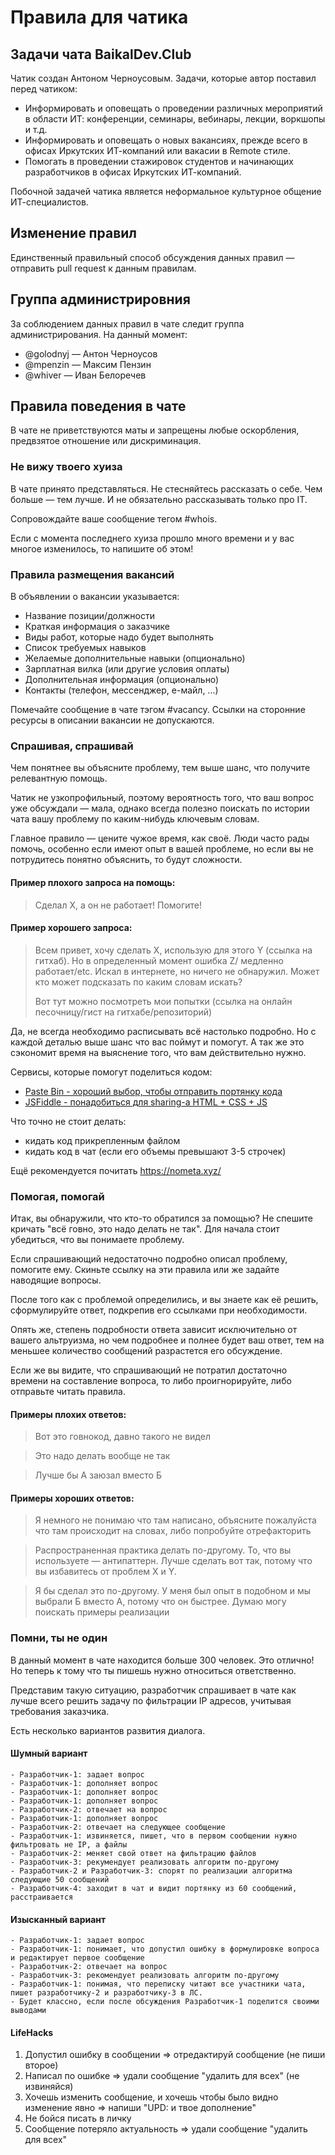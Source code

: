 # Правила для чатика
## Задачи чата BaikalDev.Club
Чатик создан Антоном Черноусовым.
Задачи, которые автор поставил перед чатиком:
- Информировать и оповещать о проведении различных мероприятий в области ИТ: конференции, семинары, вебинары, лекции, воркшопы и т.д.
- Информировать и оповещать о новых вакансиях, прежде всего в офисах Иркутских ИТ-компаний или вакасии в Remote стиле.
- Помогать в проведении стажировок студентов и начинающих разработчиков в офисах Иркутских ИТ-компаний.

Побочной задачей чатика является неформальное культурное общение ИТ-специалистов. 

## Изменение правил
Единственный правильный способ обсуждения данных правил — отправить pull request к данным правилам.  

## Группа администрировния     
За соблюдением данных правил в чате следит группа администрирования. На данный момент:
- @golodnyj — Антон Черноусов 
- @mpenzin — Максим Пензин 
- @whiver — Иван Белоречев    

## Правила поведения в чате

В чате не приветствуются маты и запрещены любые оскорбления, предвзятое отношение или дискриминация.

### Не вижу твоего хуиза

В чате принято представляться. Не стесняйтесь рассказать о себе. Чем больше — тем лучше. И не обязательно рассказывать только про IT. 

Сопровождайте ваше сообщение тегом #whois.

Если с момента последнего хуиза прошло много времени и у вас многое изменилось, то напишите об этом!

### Правила размещения вакансий

В объявлении о вакансии указывается:

- Название позиции/должности
- Краткая информация о заказчике
- Виды работ, которые надо будет выполнять
- Список требуемых навыков
- Желаемые дополнительные навыки (опционально)
- Зарплатная вилка (или другие условия оплаты)
- Дополнительная информация (опционально)
- Контакты (телефон, мессенджер, е-майл, ...)

Помечайте сообщение в чате тэгом #vacancy. Ссылки на сторонние ресурсы в описании вакансии не допускаются.

### Спрашивая, спрашивай

Чем понятнее вы объясните проблему, тем выше шанс, что получите релевантную помощь.

Чатик не узкопрофильный, поэтому вероятность того, что ваш вопрос уже обсуждали — мала, однако всегда полезно поискать по истории чата вашу проблему по каким-нибудь ключевым словам.

Главное правило — цените чужое время, как своё. Люди часто рады помочь, особенно если имеют опыт в вашей  проблеме, но если вы не потрудитесь понятно объяснить, то будут сложности.

#### Пример плохого запроса на помощь:
> Сделал Х, а он не работает! Помогите!

#### Пример хорошего запроса:
> Всем привет, хочу сделать Х, использую для этого Y (ссылка на гитхаб). Но в определенный момент ошибка Z/ медленно работает/etc. Искал в интернете, но ничего не обнаружил. Может кто может подсказать по каким словам искать?
>
> Вот тут можно посмотреть мои попытки (ссылка на онлайн песочницу/гист на гитхабе/репозиторий)

Да, не всегда необходимо расписывать всё настолько подробно. Но с каждой деталью выше шанс что вас поймут и помогут. А так же это сэкономит время на выяснение того, что вам действительно нужно.

Сервисы, которые помогут поделиться кодом:
- [Paste Bin - хороший выбор, чтобы отправить портянку кода](https://pastebin.com/)
- [JSFiddle - понадобиться для sharing-a HTML + CSS + JS](https://jsfiddle.net/)

Что точно не стоит делать:
- кидать код прикрепленным файлом
- кидать код в чат (если его объемы превышают 3-5 строчек)

Ещё рекомендуется почитать https://nometa.xyz/

### Помогая, помогай

Итак, вы обнаружили, что кто-то обратился за помощью? Не спешите кричать "всё говно, это надо делать не так". Для начала стоит убедиться, что вы понимаете проблему.

Если спрашивающий недостаточно подробно описал проблему, помогите ему. Скиньте ссылку на эти правила или же задайте наводящие вопросы.

После того как с проблемой определились, и вы знаете как её решить, сформулируйте ответ, подкрепив его ссылками при необходимости.

Опять же, степень подробности ответа зависит исключительно от вашего альтруизма, но чем подробнее и полнее будет ваш ответ, тем на меньшее количество сообщений разрастется его обсуждение.

Если же вы видите, что спрашивающий не потратил достаточно времени на составление вопроса, то либо проигнорируйте, либо отправьте читать правила.

#### Примеры плохих ответов:
> Вот это говнокод, давно такого не видел

> Это надо делать вообще не так

> Лучше бы A заюзал вместо Б

#### Примеры хороших ответов:
> Я немного не понимаю что там написано, объясните пожалуйста что там происходит на словах, либо попробуйте отрефакторить

> Распространенная практика делать по-другому. То, что вы используете — антипаттерн. Лучше сделать вот так, потому что вы избавитесь от проблем X и Y.

> Я бы сделал это по-другому. У меня был опыт в подобном и мы выбрали Б вместо А, потому что он быстрее. Думаю могу поискать примеры реализации
    
### Помни, ты не один

В данный момент в чате находится больше 300 человек. Это отлично! Но теперь к тому что ты пишешь нужно относиться ответственно. 

Представим такую ситуацию, разработчик спрашивает в чате как лучше всего решить задачу по фильтрации IP адресов, учитывая требования заказчика. 

Есть несколько вариантов развития диалога.

#### Шумный вариант

    - Разработчик-1: задает вопрос
    - Разработчик-1: дополняет вопрос
    - Разработчик-1: дополняет вопрос
    - Разработчик-1: дополняет вопрос
    - Разработчик-2: отвечает на вопрос
    - Разработчик-1: дополняет вопрос
    - Разработчик-2: отвечает на следующее сообщение
    - Разработчик-1: извиняется, пишет, что в первом сообщении нужно фильтровать не IP, а файлы
    - Разработчик-2: меняет свой ответ на фильтрацию файлов
    - Разработчик-3: рекумендует реализовать алгоритм по-другому
    - Разработчик-2 и Разработчик-3: спорят по реализации алгоритма следующие 50 сообщений
    - Разработчик-4: заходит в чат и видит портянку из 60 сообщений, расстраивается
    
#### Изысканный вариант

    - Разработчик-1: задает вопрос
    - Разработчик-1: понимает, что допустил ошибку в формулировке вопроса и редактирует первое сообщение
    - Разработчик-2: отвечает на вопрос
    - Разработчик-3: рекомендует реализовать алгоритм по-другому
    - Разработчик-1: понимая, что переписку читают все участники чата, пишет разработчику-2 и разработчику-3 в ЛС. 
    - Будет классно, если после обсуждения Разработчик-1 поделится своими выводами
    
#### LifeHacks

1. Допустил ошибку в сообщении => отредактируй сообщение (не пиши второе)
2. Написал по ошибке => удали сообщение "удалить для всех" (не извиняйся)
3. Хочешь изменить сообщение, и хочешь чтобы было видно изменение явно => напиши "UPD: и твое дополнение"
4. Не бойся писать в личку
5. Сообщение потеряло актуальность => удали сообщение "удалить для всех"